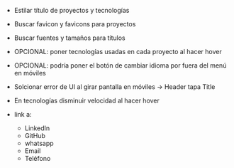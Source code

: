 - Estilar título de proyectos y tecnologías
- Buscar favicon y favicons para proyectos
- Buscar fuentes y tamaños para títulos

- OPCIONAL: poner tecnologías usadas en cada proyecto al hacer hover
- OPCIONAL: podría poner el botón de cambiar idioma por fuera del menú en móviles


- Solcionar error de UI al girar pantalla en móviles -> Header tapa Title

- En tecnologías disminuir velocidad al hacer hover

- link a:
    - LinkedIn
    - GitHub
    - whatsapp
    - Email
    - Teléfono
